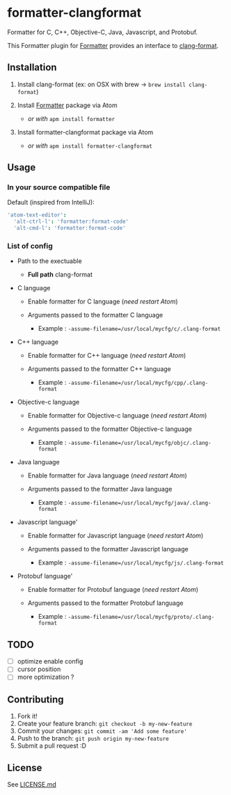 # formatter-clangformat

Formatter for C, C++, Objective-C, Java, Javascript, and Protobuf.

This Formatter plugin for [Formatter](https://atom.io/packages/formatter)
provides an interface to
[clang-format](http://clang.llvm.org/docs/ClangFormat.html).

## Installation

1.  Install clang-format (ex: on OSX with brew -> `brew install clang-format`)

2.  Install [Formatter](https://atom.io/packages/formatter) package via Atom

    -   *or with* `apm install formatter`

3.  Install formatter-clangformat package via Atom

    -   *or with* `apm install formatter-clangformat`

## Usage

### In your source compatible file

Default (inspired from IntelliJ):

```cson
'atom-text-editor':
  'alt-ctrl-l': 'formatter:format-code'
  'alt-cmd-l': 'formatter:format-code'
```

### List of config

-   Path to the exectuable

    -   **Full path** clang-format

-   C language

    -   Enable formatter for C language (*need restart Atom*)

    -   Arguments passed to the formatter C language

        -   Example : `-assume-filename=/usr/local/mycfg/c/.clang-format`

-   C++ language

    -   Enable formatter for C++ language (*need restart Atom*)

    -   Arguments passed to the formatter C++ language

        -   Example : `-assume-filename=/usr/local/mycfg/cpp/.clang-format`

-   Objective-c language

    -   Enable formatter for Objective-c language (*need restart Atom*)

    -   Arguments passed to the formatter Objective-c language

        -   Example : `-assume-filename=/usr/local/mycfg/objc/.clang-format`

-   Java language

    -   Enable formatter for Java language (*need restart Atom*)

    -   Arguments passed to the formatter Java language

        -   Example : `-assume-filename=/usr/local/mycfg/java/.clang-format`

-   Javascript language'

    -   Enable formatter for Javascript language (*need restart Atom*)

    -   Arguments passed to the formatter Javascript language

        -   Example : `-assume-filename=/usr/local/mycfg/js/.clang-format`

-   Protobuf language'

    -   Enable formatter for Protobuf language (*need restart Atom*)

    -   Arguments passed to the formatter Protobuf language

        -   Example : `-assume-filename=/usr/local/mycfg/proto/.clang-format`

## TODO

-   [ ] optimize enable config
-   [ ] cursor position
-   [ ] more optimization ?

## Contributing

1.  Fork it!
2.  Create your feature branch: `git checkout -b my-new-feature`
3.  Commit your changes: `git commit -am 'Add some feature'`
4.  Push to the branch: `git push origin my-new-feature`
5.  Submit a pull request :D

## License

See [LICENSE.md](./LICENSE.md)

